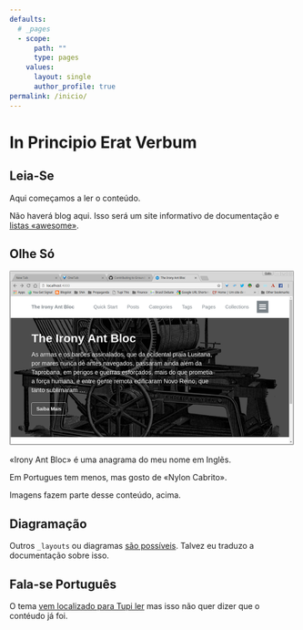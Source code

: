 ```yaml
---
defaults:
  # _pages
  - scope:
      path: ""
      type: pages
    values:
      layout: single
      author_profile: true
permalink: /inicio/
---
```


# In Principio Erat Verbum

## Leia-Se

Aqui começamos a ler o conteúdo. 

Não haverá blog aqui. Isso será um site informativo de documentação e [listas «awesome»](https://github.com/sindresorhus/awesome). 

## Olhe Só

![](https://raw.githubusercontent.com/bretonio/bretonio.github.io/master/images/500xantblocentiresuccess.png)

«Irony Ant Bloc» é uma anagrama do meu nome em Inglẽs.

Em Portugues tem menos, mas gosto de «Nylon Cabrito».

Imagens fazem parte desse conteúdo, acima.

## Diagramação

Outros `_layouts` ou diagramas [são possíveis](https://mmistakes.github.io/minimal-mistakes/docs/layouts/). Talvez eu traduzo a documentação sobre isso.

## Fala-se Português

O tema [vem localizado para Tupi ler](https://mmistakes.github.io/minimal-mistakes/docs/ui-text/) mas isso não quer dizer que o contéudo já foi.
